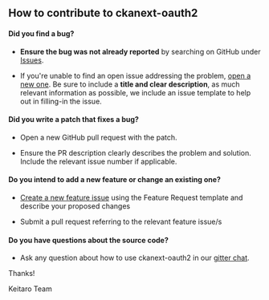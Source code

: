 ## How to contribute to ckanext-oauth2

#### **Did you find a bug?**

* **Ensure the bug was not already reported** by searching on GitHub under [Issues](https://github.com/keitaroinc/ckanext-oauth2/issues).

* If you're unable to find an open issue addressing the problem, [open a new one](https://github.com/keitaroinc/ckanext-oauth2/issues/new). Be sure to include a **title and clear description**, as much relevant information as possible, we include an issue template to help out in filling-in the issue.

#### **Did you write a patch that fixes a bug?**

* Open a new GitHub pull request with the patch.

* Ensure the PR description clearly describes the problem and solution. Include the relevant issue number if applicable.

#### **Do you intend to add a new feature or change an existing one?**

* [Create a new feature issue](https://github.com/keitaroinc/ckanext-oauth2/issues/new) using the Feature Request template and describe your proposed changes

* Submit a pull request referring to the relevant feature issue/s

#### **Do you have questions about the source code?**

* Ask any question about how to use ckanext-oauth2 in our [gitter chat](https://gitter.im/keitaroinc/ckan).

Thanks!

Keitaro Team
